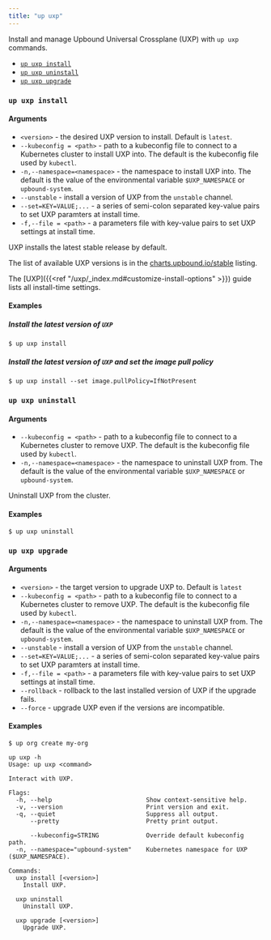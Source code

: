 ```yaml
---
title: "up uxp"
---
```


Install and manage Upbound Universal Crossplane (UXP) with `up uxp` commands.

- [`up uxp install`](#up-uxp-install)
- [`up uxp uninstall`](#up-uxp-uninstall)
- [`up uxp upgrade`](#up-uxp-upgrade)
### `up uxp install`

<!-- omit in toc -->
#### Arguments
* `<version>` - the desired UXP version to install. Default is `latest`.
* `--kubeconfig = <path>` - path to a kubeconfig file to connect to a Kubernetes cluster to install UXP into. The default is the kubeconfig file used by `kubectl`.
* `-n,--namespace=<namespace>` - the namespace to install UXP into. The default is the value of the environmental variable `$UXP_NAMESPACE` or `upbound-system`.
* `--unstable` - install a version of UXP from the `unstable` channel.
* `--set=KEY=VALUE;...` - a series of semi-colon separated key-value pairs to set UXP paramters at install time. 
* `-f,--file = <path>` - a parameters file with key-value pairs to set UXP settings at install time.

UXP installs the latest stable release by default. 

The list of available UXP versions is in the [charts.upbound.io/stable](https://charts.upbound.io/stable/) listing.

The [UXP]({{<ref "/uxp/_index.md#customize-install-options" >}}) guide lists all install-time settings. 

<!-- omit in toc -->
#### Examples

<!-- omit in toc -->
##### Install the latest version of `UXP`
```shell
$ up uxp install
```

<!-- omit in toc -->
##### Install the latest version of `UXP` and set the image pull policy
```shell
$ up uxp install --set image.pullPolicy=IfNotPresent
```

### `up uxp uninstall`

<!-- omit in toc -->
#### Arguments
* `--kubeconfig = <path>` - path to a kubeconfig file to connect to a Kubernetes cluster to remove UXP. The default is the kubeconfig file used by `kubectl`.
* `-n,--namespace=<namespace>` - the namespace to uninstall UXP from. The default is the value of the environmental variable `$UXP_NAMESPACE` or `upbound-system`.

Uninstall UXP from the cluster. 

<!-- omit in toc -->
#### Examples
```shell
$ up uxp uninstall
```

### `up uxp upgrade`

<!-- omit in toc -->
#### Arguments
* `<version>` - the target version to upgrade UXP to. Default is `latest`
* `--kubeconfig = <path>` - path to a kubeconfig file to connect to a Kubernetes cluster to remove UXP. The default is the kubeconfig file used by `kubectl`.
* `-n,--namespace=<namespace>` - the namespace to uninstall UXP from. The default is the value of the environmental variable `$UXP_NAMESPACE` or `upbound-system`.
* `--unstable` - install a version of UXP from the `unstable` channel.
* `--set=KEY=VALUE;...` - a series of semi-colon separated key-value pairs to set UXP paramters at install time. 
* `-f,--file = <path>` - a parameters file with key-value pairs to set UXP settings at install time.
* `--rollback` - rollback to the last installed version of UXP if the upgrade fails.
* `--force` - upgrade UXP even if the versions are incompatible.
  

<SOME DESCRIPTION ABOUT THIS>

<!-- omit in toc -->
#### Examples
```shell
$ up org create my-org
```

```
up uxp -h
Usage: up uxp <command>

Interact with UXP.

Flags:
  -h, --help                          Show context-sensitive help.
  -v, --version                       Print version and exit.
  -q, --quiet                         Suppress all output.
      --pretty                        Pretty print output.

      --kubeconfig=STRING             Override default kubeconfig path.
  -n, --namespace="upbound-system"    Kubernetes namespace for UXP ($UXP_NAMESPACE).

Commands:
  uxp install [<version>]
    Install UXP.

  uxp uninstall
    Uninstall UXP.

  uxp upgrade [<version>]
    Upgrade UXP.
```
